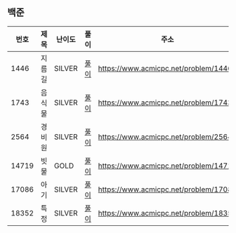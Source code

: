 
## 백준
|번호|제목|난이도|풀이|주소|
|---|---|---|---|---|
|1446|지름길|SILVER|[풀이](https://github.com/yhh1056/repo/blob/main/baekjoon/b1446/Main.java)|https://www.acmicpc.net/problem/1446|
|1743|음식물|SILVER|[풀이](https://github.com/yhh1056/repo/blob/main/baekjoon/b1743/Main.java)|https://www.acmicpc.net/problem/1743|
|2564|경비원|SILVER|[풀이](https://github.com/yhh1056/repo/blob/main/baekjoon/b2564/Main.java)|https://www.acmicpc.net/problem/2564|
|14719|빗물|GOLD|[풀이](https://github.com/yhh1056/repo/blob/main/baekjoon/b14719/Main.java)|https://www.acmicpc.net/problem/14719|
|17086|아기|SILVER|[풀이](https://github.com/yhh1056/repo/blob/main/baekjoon/b17086/Main.java)|https://www.acmicpc.net/problem/17086|
|18352|특정|SILVER|[풀이](https://github.com/yhh1056/repo/blob/main/baekjoon/b18352/Main.java)|https://www.acmicpc.net/problem/18352|

